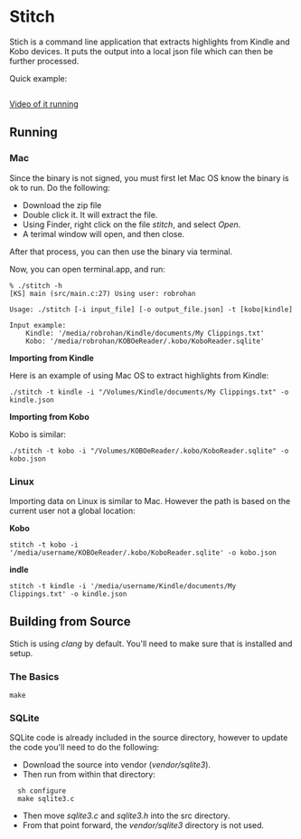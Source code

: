# Stitch

Stich is a command line application that extracts highlights from Kindle and Kobo devices. It puts the output into
a local json file which can then be further processed.

Quick example:

```
```

[Video of it running](https://youtu.be/SNt2uDLyBnU?t=292)

## Running

### Mac

Since the binary is not signed, you must first let Mac OS know the binary is ok to run. Do the following:

- Download the zip file
- Double click it. It will extract the file.
- Using Finder, right click on the file _stitch_, and select _Open_.
- A terimal window will open, and then close.

After that process, you can then use the binary via terminal. 

Now, you can open terminal.app, and run:

```
% ./stitch -h
[KS] main (src/main.c:27) Using user: robrohan

Usage: ./stitch [-i input_file] [-o output_file.json] -t [kobo|kindle]

Input example:
	Kindle: '/media/robrohan/Kindle/documents/My Clippings.txt'
	Kobo: '/media/robrohan/KOBOeReader/.kobo/KoboReader.sqlite'
```

**Importing from Kindle**

Here is an example of using Mac OS to extract highlights from Kindle:

```
./stitch -t kindle -i "/Volumes/Kindle/documents/My Clippings.txt" -o kindle.json
```

**Importing from Kobo**

Kobo is similar:

```
./stitch -t kobo -i "/Volumes/KOBOeReader/.kobo/KoboReader.sqlite" -o kobo.json
```

### Linux

Importing data on Linux is similar to Mac. However the path is based on the current user not
a global location:

**Kobo**

```
stitch -t kobo -i '/media/username/KOBOeReader/.kobo/KoboReader.sqlite' -o kobo.json
```

**indle**

```
stitch -t kindle -i '/media/username/Kindle/documents/My Clippings.txt' -o kindle.json
```

## Building from Source

Stich is using _clang_ by default. You'll need to make sure that is installed and setup.

### The Basics

```
make
```

### SQLite

SQLite code is already included in the source directory, however to update the code you'll need
to do the following:

- Download the source into vendor (_vendor/sqlite3_). 
- Then run from within that directory:
```
  sh configure
  make sqlite3.c
```
- Then move _sqlite3.c_ and _sqlite3.h_ into the src directory.
- From that point forward, the _vendor/sqlite3_ directory is not used.


